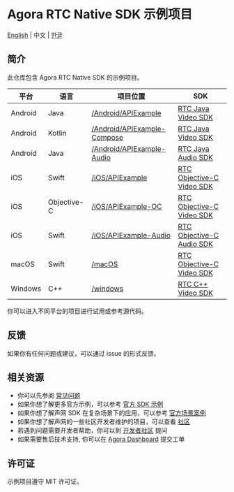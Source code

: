 # Agora RTC Native SDK 示例项目

[English](README.md) | 中文 | [한글](README.kr.md)

## 简介

此仓库包含 Agora RTC Native SDK 的示例项目。

| 平台      | 语言          | 项目位置                                                       | SDK                                                                           |
|---------|-------------|------------------------------------------------------------|-------------------------------------------------------------------------------|
| Android | Java        | [/Android/APIExample](/Android/APIExample)                 | [RTC Java Video SDK](https://doc.shengwang.cn/doc/rtc/android/resources)      |
| Android | Kotlin      | [/Android/APIExample-Compose](/Android/APIExample-Compose) | [RTC Java Video SDK](https://doc.shengwang.cn/doc/rtc/android/resources)      |
| Android | Java        | [/Android/APIExample-Audio](/Android/APIExample-Audio)     | [RTC Java Audio SDK](https://doc.shengwang.cn/doc/rtc/android/resources)      |
| iOS     | Swift       | [/iOS/APIExample](/iOS/APIExample)                         | [RTC Objective-C Video SDK](https://doc.shengwang.cn/doc/rtc/ios/resources)   |
| iOS     | Objective-C | [/iOS/APIExample-OC](/iOS/APIExample-OC)                   | [RTC Objective-C Video SDK](https://doc.shengwang.cn/doc/rtc/ios/resources)   |
| iOS     | Swift       | [/iOS/APIExample-Audio](/iOS/APIExample-Audio)             | [RTC Objective-C Audio SDK](https://doc.shengwang.cn/doc/rtc/ios/resources)   |
| macOS   | Swift       | [/macOS](/macOS)                                           | [RTC Objective-C Video SDK](https://doc.shengwang.cn/doc/rtc/macos/resources) |
| Windows | C++         | [/windows](/windows)                                       | [RTC C++ Video SDK](https://doc.shengwang.cn/doc/rtc/windows/resources)       |

你可以进入不同平台的项目进行试用或参考源代码。

## 反馈

如果你有任何问题或建议，可以通过 issue 的形式反馈。

## 相关资源

- 你可以先参阅 [常见问题](https://docs.agora.io/cn/faq)
- 如果你想了解更多官方示例，可以参考 [官方 SDK 示例](https://github.com/AgoraIO)
- 如果你想了解声网 SDK 在复杂场景下的应用，可以参考 [官方场景案例](https://github.com/AgoraIO-usecase)
- 如果你想了解声网的一些社区开发者维护的项目，可以查看 [社区](https://github.com/AgoraIO-Community)
- 若遇到问题需要开发者帮助，你可以到 [开发者社区](https://rtcdeveloper.com/) 提问
- 如果需要售后技术支持, 你可以在 [Agora Dashboard](https://dashboard.agora.io) 提交工单

## 许可证

示例项目遵守 MIT 许可证。
